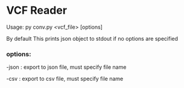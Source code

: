 # VCF Reader

Usage: py conv.py <vcf_file> [options]

By default This prints json object to stdout if no options are specified

### options:
-json <name> : export to json file, must specify file name

-csv  <name> : export to csv file, must specify file name